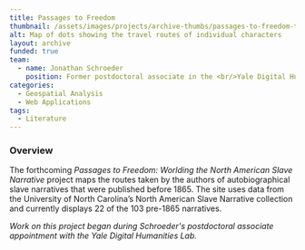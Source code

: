 ```yaml
---
title: Passages to Freedom
thumbnail: /assets/images/projects/archive-thumbs/passages-to-freedom-thumb.jpg
alt: Map of dots showing the travel routes of individual characters
layout: archive
funded: true
team:
  - name: Jonathan Schroeder
    position: Former postdoctoral associate in the <br/>Yale Digital Humanities Lab and English
categories:
  - Geospatial Analysis
  - Web Applications
tags:
  - Literature
---
```


### Overview

The forthcoming *Passages to Freedom: Worlding the North American Slave Narrative* project maps the routes taken by the authors of autobiographical slave narratives that were published before 1865. The site uses data from the University of North Carolina’s North American Slave Narrative collection and currently displays 22 of the 103 pre-1865 narratives.

*Work on this project began during Schroeder's postdoctoral associate appointment with the Yale Digital Humanities Lab.*